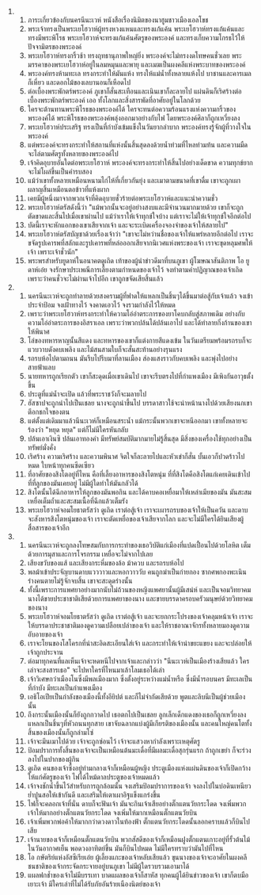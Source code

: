 <ol>
  <li>
    <ol>
      <li>ภาระเกี่ยวข้องกับนครนีนะเวห์ หนังสือเรื่องนิมิตของนาฮูมชาวเมืองเอลโขช</li>
      <li>พระเจ้าทรงเป็นพระเยโฮวาห์ผู้ทรงหวงแหนและทรงแก้แค้น พระเยโฮวาห์ทรงแก้แค้นและทรงมีพระพิโรธ พระเยโฮวาห์จะทรงแก้แค้นศัตรูของพระองค์ และทรงเก็บความโกรธไว้ให้ปัจจามิตรของพระองค์</li>
      <li>พระเยโฮวาห์ทรงกริ้วช้า ทรงฤทธานุภาพใหญ่ยิ่ง พระองค์จะไม่ทรงงดโทษคนชั่วเลย พระมรรคาของพระเยโฮวาห์อยู่ในลมหมุนและพายุ และเมฆเป็นผงคลีแห่งพระบาทของพระองค์</li>
      <li>พระองค์ทรงห้ามทะเล ทรงกระทำให้มันแห้ง ทรงให้แม่น้ำทั้งหลายแห้งไป บาชานและคารเมลก็เหี่ยว และดอกไม้ของเลบานอนก็เหือดไป</li>
      <li>ต่อเบื้องพระพักตร์พระองค์ ภูเขาก็สั่นสะเทือนและเนินเขาก็ละลายไป แผ่นดินก็เริศร้างต่อเบื้องพระพักตร์พระองค์ เออ ทั้งโลกและสิ่งสารพัดที่อาศัยอยู่ในโลกด้วย</li>
      <li>ใครจะต้านทานพระพิโรธของพระองค์ได้ ใครจะทนต่อความร้อนแรงแห่งความกริ้วของพระองค์ได้ พระพิโรธของพระองค์พลุ่งออกมาอย่างกับไฟ โดยพระองค์ศิลาก็ถูกเหวี่ยงลง</li>
      <li>พระเยโฮวาห์ประเสริฐ ทรงเป็นที่กำบังเข้มแข็งในวันยากลำบาก พระองค์ทรงรู้จักผู้ที่วางใจในพระองค์</li>
      <li>แต่พระองค์จะทรงกระทำให้สถานที่แห่งนั้นสิ้นสุดลงด้วยน้ำท่วมที่ไหลท่วมท้น และความมืดจะไล่ตามศัตรูทั้งหลายของพระองค์ไป</li>
      <li>เจ้าคิดอุบายอันใดต่อพระเยโฮวาห์ พระองค์จะทรงกระทำให้สิ้นไปอย่างเด็ดขาด ความทุกข์ยากจะไม่โผล่ขึ้นเป็นคำรบสอง</li>
      <li>แม้ว่าเขาทั้งหลายเหมือนหนามไก่ไห้ที่เกี่ยวกันยุ่ง และเมาตามขนาดที่เขาดื่ม เขาจะถูกเผาผลาญสิ้นเหมือนตอข้าวที่แห้งผาก</li>
      <li>เคยมีผู้หนึ่งมาจากพวกเจ้าที่คิดอุบายชั่วร้ายต่อพระเยโฮวาห์และแนะนำความชั่ว</li>
      <li>พระเยโฮวาห์ตรัสดังนี้ว่า "แม้พวกนั้นจะอยู่อย่างสงบและมีจำนวนมากมายด้วย เขาก็จะถูกตัดขาดและสิ้นไปเมื่อเขาผ่านไป แม้ว่าเราให้เจ้าทุกข์ใจบ้าง แต่เราจะไม่ให้เจ้าทุกข์ใจอีกต่อไป</li>
      <li>บัดนี้เราจะหักแอกของเขาเสียจากเจ้า และจะระเบิดเครื่องจองจำของเจ้าให้สลายไป"</li>
      <li>พระเยโฮวาห์ตรัสบัญชาด้วยเรื่องเจ้าว่า "เขาจะไม่หว่านชื่อของเจ้าให้แพร่หลายอีกต่อไป เราจะขจัดรูปเคารพที่สลักและรูปเคารพที่หล่อออกเสียจากนิเวศแห่งพระของเจ้า เราจะขุดหลุมศพให้เจ้า เพราะเจ้าชั่วนัก"</li>
      <li>พระพรสำหรับยูดาห์ในอนาคตดูเถิด เท้าของผู้นำข่าวดีมาที่บนภูเขา ผู้โฆษณาสันติภาพ โอ ยูดาห์เอ๋ย จงรักษาประเพณีการเลี้ยงตามกำหนดของเจ้าไว้ จงทำตามคำปฏิญาณของเจ้าเถิด เพราะว่าคนชั่วจะไม่ผ่านเจ้าไปอีก เขาถูกขจัดเสียสิ้นแล้ว</li>
    </ol>
  </li>
  <li>
    <ol>
      <li>นครนีนะเวห์จะถูกทำลายด้วยสงครามผู้ที่ฟาดให้แหลกเป็นชิ้นๆได้ขึ้นมาต่อสู้กับเจ้าแล้ว จงเข้าประจำป้อม จงเฝ้าทางไว้ จงคาดเอวไว้ จงรวมกำลังไว้ให้หมด</li>
      <li>เพราะว่าพระเยโฮวาห์ทรงกระทำให้ความโอ่อ่าตระการของยาโคบกลับสู่สภาพเดิม อย่างกับความโอ่อ่าตระการของอิสราเอล เพราะว่าพวกปล้นได้ปล้นเอาไป และได้ทำลายกิ่งก้านของเขาให้พินาศ</li>
      <li>โล่ของทหารหาญนั้นสีแดง และทหารของเขาก็แต่งกายสีแดงเข้ม ในวันเตรียมพร้อมรถรบก็จะแวบวาบดังคบเพลิง และไม้สนสามใบก็จะสั่นสะท้านอย่างรุนแรง</li>
      <li>รถรบห้อไปตามถนน มันรีบไปรีบมาที่ลานเมือง ส่องแสงราวกับคบเพลิง และพุ่งไปอย่างสายฟ้าแลบ</li>
      <li>นายทหารถูกเรียกตัว เขาก็สะดุดเมื่อเขาเดินไป เขาจะรีบตรงไปที่กำแพงเมือง มีเพิงกันอาวุธตั้งขึ้น</li>
      <li>ประตูที่แม่น้ำจะเปิด แล้วที่พระราชวังก็จะมลายไป</li>
      <li>ฮัสซาปจะถูกนำไปเป็นเชลย นางจะถูกนำขึ้นไป บรรดาสาวใช้จะนำหน้านางไปด้วยเสียงนกเขา ตีอกชกใจของตน</li>
      <li>แต่ตั้งแต่เดิมมาแล้วนีนะเวห์ก็เหมือนสระน้ำ แม้กระนั้นพวกเขาจะหนีออกมา เขาทั้งหลายจะร้องว่า "หยุด หยุด" แต่ก็ไม่มีใครหันกลับ</li>
      <li>ปล้นเอาเงินซิ ปล้นเอาทองคำ มีทรัพย์สมบัติมากมายไม่รู้สิ้นสุด มีสิ่งของเครื่องใช้ทุกอย่างเป็นทรัพย์มั่งคั่ง</li>
      <li>เริศร้าง ความเริศร้าง และความพินาศ จิตใจก็ละลายไปและหัวเข่าก็สั่น บั้นเอวก็ปวดร้าวไปหมด ใบหน้าทุกคนซีดเซียว</li>
      <li>ที่อาศัยของสิงโตอยู่ที่ไหน คือที่เลี้ยงอาหารของสิงโตหนุ่ม ที่ที่สิงโตคือสิงโตแก่เคยเดินเข้าไป ที่ที่ลูกของมันเคยอยู่ ไม่มีผู้ใดทำให้มันกลัวได้</li>
      <li>สิงโตนั้นได้ฉีกอาหารให้ลูกของมันพอกิน และได้คาบคอเหยื่อมาให้เหล่าเมียของมัน มันสะสมเหยื่อเต็มถ้ำและสะสมเนื้อที่ฉีกแล้วเต็มรัง</li>
      <li>พระเยโฮวาห์จอมโยธาตรัสว่า ดูเถิด เราต่อสู้เจ้า เราจะเผารถรบของเจ้าให้เป็นควัน และดาบจะสังหารสิงโตหนุ่มของเจ้า เราจะตัดเหยื่อของเจ้าเสียจากโลก และจะไม่มีใครได้ยินเสียงผู้สื่อสารของเจ้าอีก</li>
    </ol>
  </li>
  <li>
    <ol>
      <li>นครนีนะเวห์จะถูกลงโทษสมกับการกระทำของเธอวิบัติแก่เมืองที่แปดเปื้อนไปด้วยโลหิต เต็มด้วยการมุสาและการโจรกรรม เหยื่อจะไม่จากไปเลย</li>
      <li>เสียงขวับของแส้ และเสียงกระหึ่มของล้อ ม้าควบ และรถรบห้อไป</li>
      <li>พลม้าเข้าประจัญบานดาบแวววาวและหอกวาววับ คนถูกฆ่าเป็นก่ายกอง ซากศพกองพะเนิน ร่างคนตายไม่รู้จักจบสิ้น เขาจะสะดุดร่างนั้น</li>
      <li>ทั้งนี้เพราะการแพศยาอย่างมากนับไม่ถ้วนของหญิงแพศยานั้นผู้มีเสน่ห์ และเป็นจอมวิทยาคม นางได้ขายประชาชาติเสียด้วยการแพศยาของนาง และขายบรรดาครอบครัวมนุษย์ด้วยวิทยาคมของนาง</li>
      <li>พระเยโฮวาห์จอมโยธาตรัสว่า ดูเถิด เราต่อสู้เจ้า และจะยกกระโปรงของเจ้าคลุมหน้าเจ้า เราจะให้บรรดาประชาชาติมองดูความเปลือยเปล่าของเจ้า และให้ราชอาณาจักรทั้งหลายมองดูความอับอายของเจ้า</li>
      <li>เราจะโยนของโสโครกที่น่าสะอิดสะเอียนใส่เจ้า และกระทำให้เจ้าน่าขยะแขยง และจะปล่อยให้เจ้าถูกประจาน</li>
      <li>ต่อมาทุกคนที่แลเห็นเจ้าจะหดหนีไปจากเจ้าและกล่าวว่า "นีนะเวห์เป็นเมืองร้างเสียแล้ว ใครเล่าจะสงสารเธอ" จะไปหาใครที่ไหนมาเล้าโลมเธอได้เล่า</li>
      <li>เจ้าวิเศษกว่าเมืองโนซึ่งมีพลเมืองมาก ซึ่งตั้งอยู่ระหว่างแม่น้ำหรือ ซึ่งมีน้ำรอบนคร มีทะเลเป็นที่กำบัง มีทะเลเป็นกำแพงเมือง</li>
      <li>เอธิโอเปียเป็นกำลังของเมืองนี้ทั้งอียิปต์ และก็ไม่จำกัดเสียด้วย พูตและลิบนีเป็นผู้ช่วยเมืองนั้น</li>
      <li>ถึงกระนั้นเมืองนั้นก็ยังถูกกวาดไป เธอตกไปเป็นเชลย ลูกเล็กเด็กแดงของเธอก็ถูกเหวี่ยงลงแหลกเป็นชิ้นๆที่หัวถนนทุกสาย เขาจับฉลากแบ่งผู้มีเกียรติของเมืองนั้น และคนใหญ่คนโตทั้งสิ้นของเมืองนั้นก็ถูกล่ามโซ่</li>
      <li>เจ้าจะมึนเมาไปด้วย เจ้าจะถูกซ่อนไว้ เจ้าจะแสวงหากำลังเพราะเหตุศัตรู</li>
      <li>ป้อมปราการทั้งสิ้นของเจ้าจะเป็นเหมือนต้นมะเดื่อที่มีผลมะเดื่อสุกรุ่นแรก ถ้าถูกเขย่า ก็จะร่วงลงไปในปากของผู้กิน</li>
      <li>ดูเถิด คนของเจ้าซึ่งอยู่ท่ามกลางเจ้าก็เหมือนผู้หญิง ประตูเมืองแห่งแผ่นดินของเจ้าก็เปิดกว้างให้แก่ศัตรูของเจ้า ไฟได้ไหม้ดาลประตูของเจ้าหมดแล้ว</li>
      <li>เจ้าจงชักน้ำขึ้นไว้สำหรับการถูกล้อมนั้น จงเสริมป้อมปราการของเจ้า จงลงไปในบ่อดินเหนียว ย่ำปูนสอให้เข้ากันดี และเสริมให้เตาเผาอิฐแข็งแกร่งขึ้น</li>
      <li>ไฟก็จะคลอกเจ้าที่นั่น ดาบก็จะฟันเจ้า มันจะกินเจ้าเสียอย่างตั๊กแตนวัยกระโดด จงเพิ่มพวกเจ้าให้มากอย่างตั๊กแตนวัยกระโดด จงเพิ่มให้มากเหมือนตั๊กแตนวัยบิน</li>
      <li>เจ้าเพิ่มพวกพ่อค้าให้มากกว่าดวงดาวในท้องฟ้า ตั๊กแตนวัยกระโดดนั้นลอกคราบแล้วก็บินไปเสีย</li>
      <li>เจ้านายของเจ้าก็เหมือนตั๊กแตนวัยบิน พวกสัสดีของเจ้าก็เหมือนฝูงตั๊กแตนเกาะอยู่ที่รั้วต้นไม้ในวันอากาศเย็น พอดวงอาทิตย์ขึ้น มันก็บินไปหมด ไม่มีใครทราบว่ามันไปที่ไหน</li>
      <li>โอ กษัตริย์แห่งอัสซีเรียเอ๋ย ผู้เลี้ยงแกะของเจ้าหลับเสียแล้ว ขุนนางของเจ้าจะอาศัยในผงคลี ชนชาติของเจ้ากระจัดกระจายอยู่บนภูเขา ไม่มีผู้ใดรวบรวมเอามาได้</li>
      <li>แผลฟกช้ำของเจ้าไม่มีบรรเทา บาดแผลของเจ้าก็สาหัส ทุกคนผู้ได้ยินข่าวของเจ้า เขาก็ตบมือเยาะเจ้า มีใครเล่าที่ไม่ได้รับภัยอันร้ายเนืองนิตย์ของเจ้า</li>
    </ol>
  </li>
</ol>